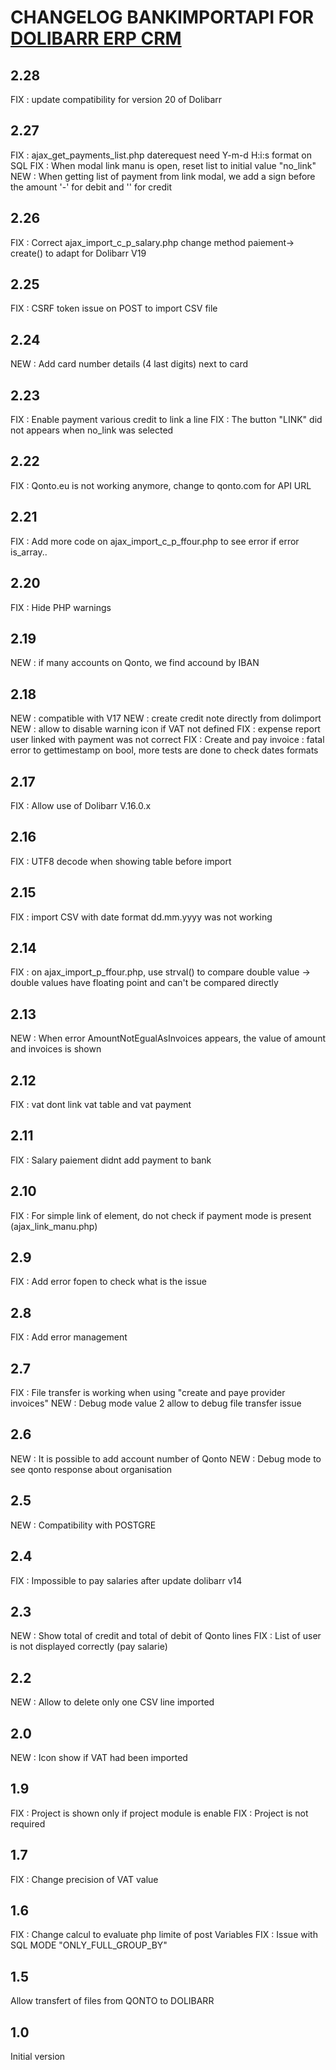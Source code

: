 # CHANGELOG BANKIMPORTAPI FOR [DOLIBARR ERP CRM](https://www.dolibarr.org)

## 2.28
FIX : update compatibility for version 20 of Dolibarr

## 2.27
FIX : ajax_get_payments_list.php daterequest need Y-m-d H:i:s format on SQL
FIX : When modal link manu is open, reset list to initial value "no_link"
NEW : When getting list of payment from link modal, we add a sign before the amount '-' for debit and '' for credit

## 2.26
FIX : Correct ajax_import_c_p_salary.php change method paiement-> create() to adapt for Dolibarr V19

## 2.25
FIX : CSRF token issue on POST to import CSV file

## 2.24
NEW : Add card number details (4 last digits) next to card

## 2.23
FIX : Enable payment various credit to link a line
FIX : The button "LINK" did not appears when no_link was selected

## 2.22
FIX : Qonto.eu is not working anymore, change to qonto.com for API URL

## 2.21
FIX : Add more code on ajax_import_c_p_ffour.php to see error if error is_array..

## 2.20
FIX : Hide PHP warnings

## 2.19
NEW : if many accounts on Qonto, we find accound by IBAN

## 2.18
NEW : compatible with V17
NEW : create credit note directly from dolimport
NEW : allow to disable warning icon if VAT not defined 
FIX : expense report user linked with payment was not correct
FIX : Create and pay invoice : fatal error to gettimestamp on bool, more tests are done to check dates formats

## 2.17
FIX : Allow use of Dolibarr V.16.0.x

## 2.16
FIX : UTF8 decode when showing table before import

## 2.15
FIX : import CSV with date format dd.mm.yyyy was not working

## 2.14
FIX : on ajax_import_p_ffour.php, use strval() to compare double value -> double values have floating point and can't be compared directly

## 2.13
NEW : When error AmountNotEgualAsInvoices appears, the value of amount and invoices is shown

## 2.12
FIX : vat dont link vat table and vat payment

## 2.11
FIX : Salary paiement didnt add payment to bank

## 2.10
FIX : For simple link of element, do not check if payment mode is present (ajax_link_manu.php)

## 2.9
FIX : Add error fopen to check what is the issue

## 2.8
FIX : Add error management

## 2.7
FIX : File transfer is working when using "create and paye provider invoices"
NEW : Debug mode value 2 allow to debug file transfer issue

## 2.6
NEW : It is possible to add account number of Qonto
NEW : Debug mode to see qonto response about organisation

## 2.5
NEW : Compatibility with POSTGRE

## 2.4
FIX : Impossible to pay salaries after update dolibarr v14

## 2.3
NEW : Show total of credit and total of debit of Qonto lines
FIX : List of user is not displayed correctly (pay salarie)

## 2.2
NEW : Allow to delete only one CSV line imported

## 2.0
NEW : Icon show if VAT had been imported

## 1.9
FIX : Project is shown only if project module is enable
FIX : Project is not required

## 1.7
FIX : Change precision of VAT value

## 1.6
FIX : Change calcul to evaluate php limite of post Variables
FIX : Issue with SQL MODE "ONLY_FULL_GROUP_BY"

## 1.5
Allow transfert of files from QONTO to DOLIBARR

## 1.0
Initial version